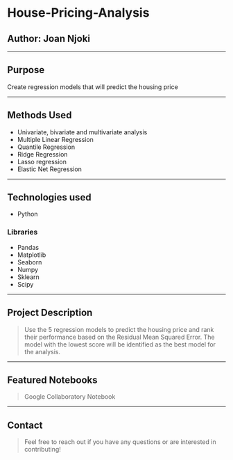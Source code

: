 # House-Pricing-Analysis


Author: **Joan Njoki**
---
---
## Purpose
 Create regression models that will predict the housing price

---
## Methods Used
 * Univariate, bivariate and multivariate analysis
 * Multiple Linear Regression
 * Quantile Regression
 * Ridge Regression
 * Lasso regression
 * Elastic Net Regression
---
## Technologies used
* Python
### Libraries
 * Pandas
* Matplotlib
* Seaborn
* Numpy
* Sklearn
* Scipy
---
## Project Description
>Use the 5 regression models to predict the housing price and rank their performance based on the Residual Mean Squared Error. The model with the lowest score will be identified as the best model for the analysis.

---
## Featured Notebooks
>Google Collaboratory Notebook
---
## Contact
>Feel free to reach out if you have any questions or are interested in contributing!
